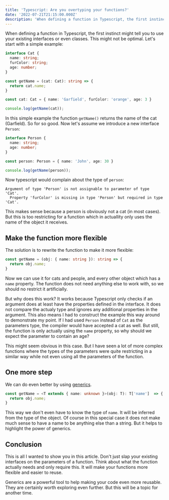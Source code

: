 ```yaml
---
title: 'Typescript: Are you overtyping your functions?'
date: '2022-07-21T21:15:00.000Z'
description: 'When defining a function in Typescript, the first instinct might tell you to just use your existing interfaces or even classes. This might not be optimal...'
---
```

When defining a function in Typescript, the first instinct might tell you to use your existing interfaces or even classes. This might not be optimal. Let's start with a simple example:

```typescript
interface Cat {
  name: string;
  furColor: string;
  age: number;
}

const getName = (cat: Cat): string => {
  return cat.name;
}

const cat: Cat = { name: 'Garfield', furColor: 'orange', age: 3 }

console.log(getName(cat));
```

In this simple example the function `getName()` returns the name of the cat (Garfield). So for so good. Now let's assume we introduce a new interface `Person`:

```typescript
interface Person {
  name: string;
  age: number;
}

const person: Person = { name: 'John', age: 30 }

console.log(getName(person));
```

Now typescript would complain about the type of `person`:

```text
Argument of type 'Person' is not assignable to parameter of type 'Cat'.
  Property 'furColor' is missing in type 'Person' but required in type 'Cat'.
```

This makes sense because a person is obviously not a cat (in most cases). But this is too restricting for a function which in actuallity only uses the name of the object it receives.

## Make the function more flexible

The solution is to rewrite the function to make it more flexible:

```typescript
const getName = (obj: { name: string }): string => {
  return obj.name;
}
```

Now we can use it for cats and people, and every other object which has a `name` property. The function does not need anything else to work with, so we should no restrict it artificially.

But why does this work? It works because Typescript only checks if an argument does at least have the properties defined in the interface. It does not compare the actualy type and ignores any additional properties in the argument. This also means I had to construct the example this way around to demonstrate my point. If I had used `Person` instead of `Cat` as the parameters type, the compiler would have accepted a cat as well. But still, the function is only actually using the `name` property, so why should we expect the parameter to contain an age?

This might seem obvious in this case. But I have seen a lot of more complex functions where the types of the parameters were quite restricting in a similar way while not even using all the parameters of the function.

## One more step

We can do even better by using [generics](https://www.typescriptlang.org/docs/handbook/2/generics.html).

```typescript
const getName = <T extends { name: unknown }>(obj: T): T['name']  => {
  return obj.name;
}
```

This way we don't even have to know the type of `name`. It will be inferred from the type of the object. Of course in this special case it does not make much sense to have a name to be anything else than a string. But it helps to highlight the power of generics.

## Conclusion

This is all I wanted to show you in this article. Don't just slap your existing interfaces on the parameters of a function. Think about what the function actually needs and only require this. It will make your functions more flexible and easier to reuse.

Generics are a powerful tool to help making your code even more reusable. They are certainly worth exploring even further. But this will be a topic for another time.
